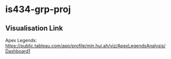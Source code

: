 # is434-grp-proj


## Visualisation Link 
Apex Legends: https://public.tableau.com/app/profile/min.hui.ah/viz/ApexLegendsAnalysis/Dashboard1
